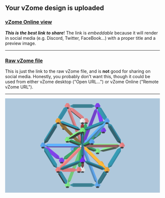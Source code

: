 ## Your vZome design is uploaded

### [vZome Online view][embed]

***This is the best link to share***!  The link is *embeddable* because it will render in social media (e.g. Discord, Twitter, FaceBook...) with a proper title and a preview image.

---

### [Raw vZome file][raw]

This is just the link to the raw vZome file, and is **not** good for
sharing on social media.
Honestly, you probably don't want this, though it could be used from either
vZome desktop ("Open URL...") or vZome Online ("Remote vZome URL").

---

![Image](<Five-Tet-Template.png>)


[embed]: <https://vzome.com/app/embed.py?url=https://raw.githubusercontent.com/John-Kostick/vzome-sharing/main/2021/07/03/08-25-58-Five-Tet-Template/Five-Tet-Template.vZome>
[raw]: <https://raw.githubusercontent.com/John-Kostick/vzome-sharing/main/2021/07/03/08-25-58-Five-Tet-Template/Five-Tet-Template.vZome>
